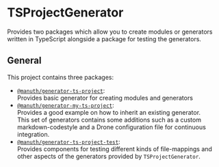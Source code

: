 # TSProjectGenerator
Provides two packages which allow you to create modules or generators written in TypeScript alongside a package for testing the generators.

## General
This project contains three packages:
  * [`@manuth/generator-ts-project`][TSProjectGenerator]:  
    Provides basic generator for creating modules and generators
  * [`@manuth/generator-my-ts-project`][MyTSProjectGenerator]:  
    Provides a good example on how to inherit an existing generator.  
    This set of generators contains some additions such as a custom markdown-codestyle and a Drone configuration file for continuous integration.
  * [`@manuth/generator-ts-project-test`][TSProjectGeneratorTest]:  
    Provides components for testing different kinds of file-mappings and other aspects of the generators provided by `TSProjectGenerator`.

<!--- References -->
[TSProjectGenerator]: ./packages/generator-ts-project
[MyTSProjectGenerator]: ./packages/generator-my-ts-project
[TSProjectGeneratorTest]: ./packages/generator-ts-project-test
